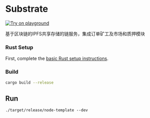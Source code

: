 # Substrate

[![Try on playground](https://img.shields.io/badge/Playground-Node_Template-brightgreen?logo=Parity%20Substrate)](https://playground.substrate.dev/?deploy=node-template)

基于区块链的IPFS共享存储的链服务，集成订单矿工及市场和质押模块

### Rust Setup

First, complete the [basic Rust setup instructions](./docs/rust-setup.md).

### Build

```sh
cargo build --release
```

## Run

```
./target/release/node-template --dev
```




